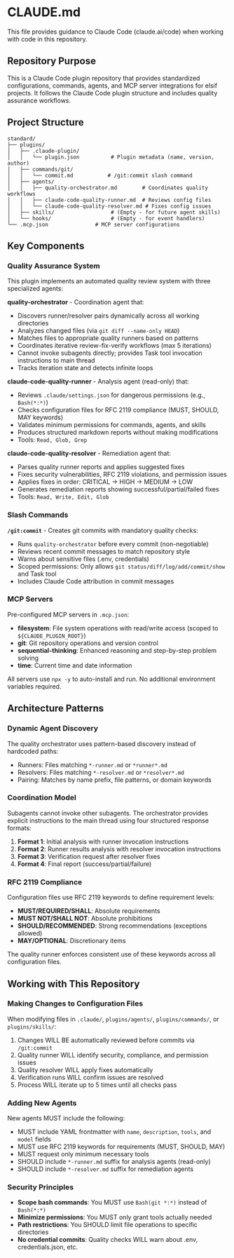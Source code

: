 # CLAUDE.md

This file provides guidance to Claude Code (claude.ai/code) when working with code in this repository.

## Repository Purpose

This is a Claude Code plugin repository that provides standardized configurations, commands, agents, and MCP server integrations for elsif projects. It follows the Claude Code plugin structure and includes quality assurance workflows.

## Project Structure

```
standard/
├── plugins/
│   ├── .claude-plugin/
│   │   └── plugin.json          # Plugin metadata (name, version, author)
│   ├── commands/git/
│   │   └── commit.md           # /git:commit slash command
│   ├── agents/
│   │   ├── quality-orchestrator.md        # Coordinates quality workflows
│   │   ├── claude-code-quality-runner.md  # Reviews config files
│   │   └── claude-code-quality-resolver.md # Fixes config issues
│   ├── skills/                  # (Empty - for future agent skills)
│   └── hooks/                   # (Empty - for event handlers)
└── .mcp.json               # MCP server configurations
```

## Key Components

### Quality Assurance System

This plugin implements an automated quality review system with three specialized agents:

**quality-orchestrator** - Coordination agent that:
- Discovers runner/resolver pairs dynamically across all working directories
- Analyzes changed files (via `git diff --name-only HEAD`)
- Matches files to appropriate quality runners based on patterns
- Coordinates iterative review-fix-verify workflows (max 5 iterations)
- Cannot invoke subagents directly; provides Task tool invocation instructions to main thread
- Tracks iteration state and detects infinite loops

**claude-code-quality-runner** - Analysis agent (read-only) that:
- Reviews `.claude/settings.json` for dangerous permissions (e.g., `Bash(*:*)`)
- Checks configuration files for RFC 2119 compliance (MUST, SHOULD, MAY keywords)
- Validates minimum permissions for commands, agents, and skills
- Produces structured markdown reports without making modifications
- Tools: `Read, Glob, Grep`

**claude-code-quality-resolver** - Remediation agent that:
- Parses quality runner reports and applies suggested fixes
- Fixes security vulnerabilities, RFC 2119 violations, and permission issues
- Applies fixes in order: CRITICAL → HIGH → MEDIUM → LOW
- Generates remediation reports showing successful/partial/failed fixes
- Tools: `Read, Write, Edit, Glob`

### Slash Commands

**`/git:commit`** - Creates git commits with mandatory quality checks:
- Runs `quality-orchestrator` before every commit (non-negotiable)
- Reviews recent commit messages to match repository style
- Warns about sensitive files (.env, credentials)
- Scoped permissions: Only allows `git status/diff/log/add/commit/show` and Task tool
- Includes Claude Code attribution in commit messages

### MCP Servers

Pre-configured MCP servers in `.mcp.json`:
- **filesystem**: File system operations with read/write access (scoped to `${CLAUDE_PLUGIN_ROOT}`)
- **git**: Git repository operations and version control
- **sequential-thinking**: Enhanced reasoning and step-by-step problem solving
- **time**: Current time and date information

All servers use `npx -y` to auto-install and run. No additional environment variables required.

## Architecture Patterns

### Dynamic Agent Discovery

The quality orchestrator uses pattern-based discovery instead of hardcoded paths:
- Runners: Files matching `*-runner.md` or `*runner*.md`
- Resolvers: Files matching `*-resolver.md` or `*resolver*.md`
- Pairing: Matches by name prefix, file patterns, or domain keywords

### Coordination Model

Subagents cannot invoke other subagents. The orchestrator provides explicit instructions to the main thread using four structured response formats:
1. **Format 1**: Initial analysis with runner invocation instructions
2. **Format 2**: Runner results analysis with resolver invocation instructions
3. **Format 3**: Verification request after resolver fixes
4. **Format 4**: Final report (success/partial/failure)

### RFC 2119 Compliance

Configuration files use RFC 2119 keywords to define requirement levels:
- **MUST/REQUIRED/SHALL**: Absolute requirements
- **MUST NOT/SHALL NOT**: Absolute prohibitions
- **SHOULD/RECOMMENDED**: Strong recommendations (exceptions allowed)
- **MAY/OPTIONAL**: Discretionary items

The quality runner enforces consistent use of these keywords across all configuration files.

## Working with This Repository

### Making Changes to Configuration Files

When modifying files in `.claude/`, `plugins/agents/`, `plugins/commands/`, or `plugins/skills/`:
1. Changes WILL BE automatically reviewed before commits via `/git:commit`
2. Quality runner WILL identify security, compliance, and permission issues
3. Quality resolver WILL apply fixes automatically
4. Verification runs WILL confirm issues are resolved
5. Process WILL iterate up to 5 times until all checks pass

### Adding New Agents

New agents MUST include the following:
- MUST include YAML frontmatter with `name`, `description`, `tools`, and `model` fields
- MUST use RFC 2119 keywords for requirements (MUST, SHOULD, MAY)
- MUST request only minimum necessary tools
- SHOULD include `*-runner.md` suffix for analysis agents (read-only)
- SHOULD include `*-resolver.md` suffix for remediation agents

### Security Principles

- **Scope bash commands**: You MUST use `Bash(git *:*)` instead of `Bash(*:*)`
- **Minimize permissions**: You MUST only grant tools actually needed
- **Path restrictions**: You SHOULD limit file operations to specific directories
- **No credential commits**: Quality checks WILL warn about .env, credentials.json, etc.
